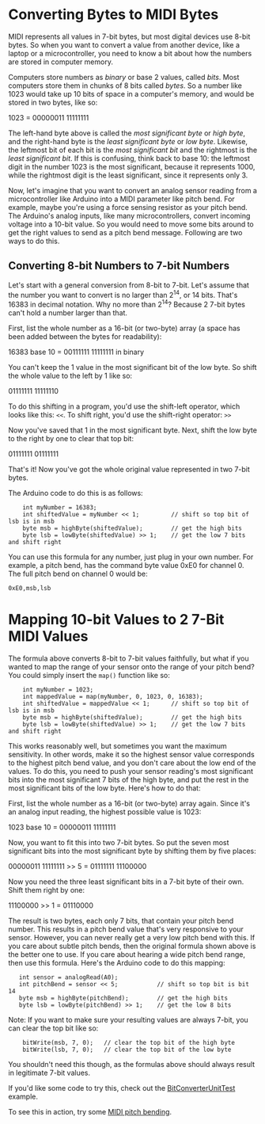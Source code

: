 # Converting Bytes to MIDI Bytes

MIDI represents all values in 7-bit bytes, but most digital devices use 8-bit bytes. So when you want to convert a value from another device, like a laptop or a microcontroller, you need to know a bit about how the numbers are stored in computer memory.

Computers store numbers as *binary* or base 2 values, called *bits*. Most computers store them in chunks of 8 bits called *bytes*. So a number like 1023 would take up 10 bits of space in a computer's memory, and would be stored in two bytes, like so:

1023 = 00000011 11111111

The left-hand byte above is called the *most significant byte* or *high byte*, and the right-hand byte is the *least significant byte* or *low byte*. Likewise, the leftmost bit of each bit is the *most significant bit* and the rightmost is the *least significant bit*. If this is confusing, think back to base 10: the leftmost digit in the number 1023 is the most significant, because it represents 1000, while the rightmost digit is the least significant, since it represents only 3. 

Now, let's imagine that you want to convert an analog sensor reading from a microcontroller like Arduino into a MIDI parameter like pitch bend. For example, maybe you're using a force sensing resistor as your pitch bend. The Arduino's analog inputs, like many microcontrollers, convert incoming voltage into a 10-bit value. So you would need to move some bits around to get the right values to send as a pitch bend message. Following are two ways to do this.

## Converting 8-bit Numbers to 7-bit Numbers

Let's start with a general conversion from 8-bit to 7-bit. Let's assume that the number you want to convert is no larger than 2<sup>14</sup>, or 14 bits. That's 16383 in decimal notation. Why no more than 2<sup>14</sup>? Because 2 7-bit bytes can't hold a number larger than that.

First, list the whole number as a 16-bit (or two-byte) array (a space has been added between the bytes for readability):

16383 base 10 = 00111111 11111111 in binary

You can't keep the 1 value in the most significant bit of the low byte. So shift the whole value to the left by 1 like so:

01111111 11111110

To do this shifting in a program, you'd use the shift-left operator, which looks like this: `<<`. To shift right, you'd use the shift-right operator: `>>`

Now you've saved that 1 in the most significant byte. Next, shift the low byte to the right by one to clear that top bit:

01111111 01111111

That's it! Now you've got the whole original value represented in two 7-bit bytes.

The Arduino code to do this is as follows:

````
    int myNumber = 16383;
    int shiftedValue = myNumber << 1;         // shift so top bit of lsb is in msb
    byte msb = highByte(shiftedValue);        // get the high bits
    byte lsb = lowByte(shiftedValue) >> 1;    // get the low 7 bits and shift right
````

You can use this formula for any number, just plug in your own number. For example, a pitch bend, has the command byte value 0xE0 for channel 0. The full pitch bend on channel 0 would be:
````
0xE0,msb,lsb
````

# Mapping 10-bit Values to 2 7-Bit MIDI Values

The formula above converts 8-bit to 7-bit values faithfully, but what if you wanted to map the range of your sensor onto the range of your pitch bend? You could simply insert the `map()` function like so:

````
    int myNumber = 1023;
    int mappedValue = map(myNumber, 0, 1023, 0, 16383); 
    int shiftedValue = mappedValue << 1;      // shift so top bit of lsb is in msb
    byte msb = highByte(shiftedValue);        // get the high bits
    byte lsb = lowByte(shiftedValue) >> 1;    // get the low 7 bits and shift right
````

This works reasonably well, but sometimes you want the maximum sensitivity. In other words, make it so the highest sensor value corresponds to the highest pitch bend value, and you don't care about the low end of the values.  To do this, you need to push your sensor reading's most significant bits into the most significant 7 bits of the high byte, and put the rest in the most significant bits of the low byte. Here's how to do that:

First, list the whole number as a 16-bit (or two-byte) array again. Since it's an analog input reading, the highest possible value is 1023:

 1023 base 10 = 00000011 11111111 

Now, you want to fit this into two 7-bit bytes. So put the seven most significant bits into the most significant byte by shifting them by five places:

00000011 11111111 >> 5 = 01111111 11100000

Now you need the three least significant bits in a 7-bit byte of their own. Shift them right by one:

11100000 >> 1 = 01110000

The result is two bytes, each only 7 bits, that contain your pitch bend number. This results in a pitch bend value that's very responsive to your sensor. However, you can never really get a very low pitch bend with this. If you care about subtle pitch bends, then the original formula shown above is the better one to use. If you care about hearing a wide pitch bend range, then use this formula. Here's the Arduino code to do this mapping:

 ````   
    int sensor = analogRead(A0);
    int pitchBend = sensor << 5;           // shift so top bit is bit 14
    byte msb = highByte(pitchBend);        // get the high bits
    byte lsb = lowByte(pitchBend) >> 1;    // get the low 8 bits
````

Note: If you want to make sure your resulting values are always 7-bit, you can clear the top bit like so:

````
    bitWrite(msb, 7, 0);   // clear the top bit of the high byte
    bitWrite(lsb, 7, 0);   // clear the top bit of the low byte
````

You shouldn't need this though, as the formulas above should always result in legitimate 7-bit values.

If you'd like some code to try this, check out the [BitConverterUnitTest](https://github.com/tigoe/SoundExamples/blob/master/MIDI_examples/BitConverterUnitTest/BitConverterUnitTest.ino) example.

To see this in action, try some [MIDI pitch bending](midi-pitch-bend.md).